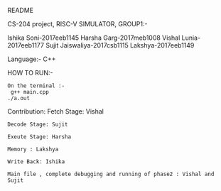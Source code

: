 README

CS-204 project, RISC-V SIMULATOR, GROUP1:-

Ishika Soni-2017eeb1145
Harsha Garg-2017meb1008
Vishal Lunia-2017eeb1177
Sujit Jaiswaliya-2017csb1115
Lakshya-2017eeb1149

Language:- C++

HOW TO RUN:-

    On the terminal :-
     g++ main.cpp
    ./a.out
    
Contribution:
    Fetch Stage: Vishal
    
    Decode Stage: Sujit
    
    Exeute Stage: Harsha
    
    Memory : Lakshya
    
    Write Back: Ishika
    
    Main file , complete debugging and running of phase2 : Vishal and Sujit
